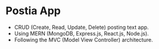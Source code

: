 # Postia App

- CRUD (Create, Read, Update, Delete) posting text app. 
- Using MERN (MongoDB, Express.js, React.js, Node.js).
- Following the MVC (Model View Controller) architecture.
